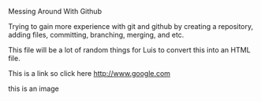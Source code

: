 Messing Around With Github

Trying to gain more experience with git and github by creating a repository, adding files, committing, branching, merging, and etc.

This file will be a lot of random things for Luis to convert this into an HTML file.

This is a link so click here <http://www.google.com>

this is an image <image>
